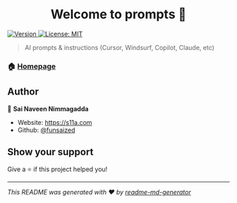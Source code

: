 <h1 align="center">Welcome to prompts 👋</h1>
<p>
  <a href="https://www.npmjs.com/package/prompts" target="_blank">
    <img alt="Version" src="https://img.shields.io/npm/v/prompts.svg">
  </a>
  <a href="#" target="_blank">
    <img alt="License: MIT" src="https://img.shields.io/badge/License-MIT-yellow.svg" />
  </a>
</p>

> AI prompts & instructions (Cursor, Windsurf, Copilot, Claude, etc)

### 🏠 [Homepage](s11a.com)

## Author

👤 **Sai Naveen Nimmagadda**

* Website: https://s11a.com
* Github: [@funsaized](https://github.com/funsaized)

## Show your support

Give a ⭐️ if this project helped you!

***
_This README was generated with ❤️ by [readme-md-generator](https://github.com/kefranabg/readme-md-generator)_